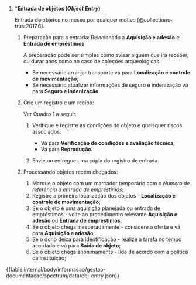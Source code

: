 1.  \***Entrada de objetos (_Object Entry_)**

    Entrada de objetos no museu por qualquer motivo [@collections-trust2017.6].

    1.  Preparação para a entrada:
       Relacionado a **Aquisição e adesão** e **Entrada de empréstimos**

        A preparação pode ser simples como avisar alguém que irá receber, ou durar anos como no caso de coleções arqueológicas.

        - Se necessário arranjar transporte vá para **Localização e controle de movimentação**;
        - Se necessário atualizar informações de seguro e indenização vá para **Seguro e indenização**

    1.  Crie um registro e um recibo:

        Ver Quadro 1 a seguir.

        1.  Verifique e registre as condições do objeto e quaisquer riscos associados:

            - Vá para **Verificação de condições e avaliação técnica**;
            - Vá para **Reprodução**.

        2.  Envie ou entregue uma cópia do registro de entrada.

    1.  Processando objetos recém chegados:
        1. Marque o objeto com um marcador temporário com o _Número de referência a entrada de empréstimos_;
        2. Registre a primeira localização dos objetos - **Localização e controle de movimentação**;
        3. Se o objeto é uma aquisição planejada ou entrada de empréstimos - volte ao procedimento relevante **Aquisição e adesão** ou **Entrada de empréstimos**;
        4. Se o objeto chega inesperadamente - considere a oferta e vá para **Aquisição e adesão**;
        5. Se o dono deixa para identificação - realize a tarefa no tempo acordado e vá para **Saída de objeto**;
        6. Se o objeto chega anonimamente - lide de acordo com a política da instituição;

{{table:internal/body/informacao/gestao-documentacao/spectrum/data/obj-entry.json}}

